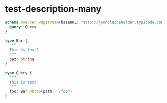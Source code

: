 # test-description-many

```graphql @server
schema @server @upstream(baseURL: "http://jsonplacheholder.typicode.com") {
  query: Query
}

type Bar {
  """
  This is test2
  """
  baz: String
}

type Query {
  """
  This is test
  """
  foo: Bar @http(path: "/foo")
}
```

